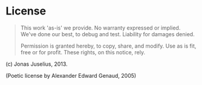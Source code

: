 License 
========

> This work 'as-is' we provide.
> No warranty expressed or implied.
>      We've done our best,
>      to debug and test.
> Liability for damages denied.
>
> Permission is granted hereby,
> to copy, share, and modify.
>      Use as is fit,
>      free or for profit.
> These rights, on this notice, rely.

(c) Jonas Juselius, 2013.

(Poetic license by Alexander Edward Genaud, 2005)
